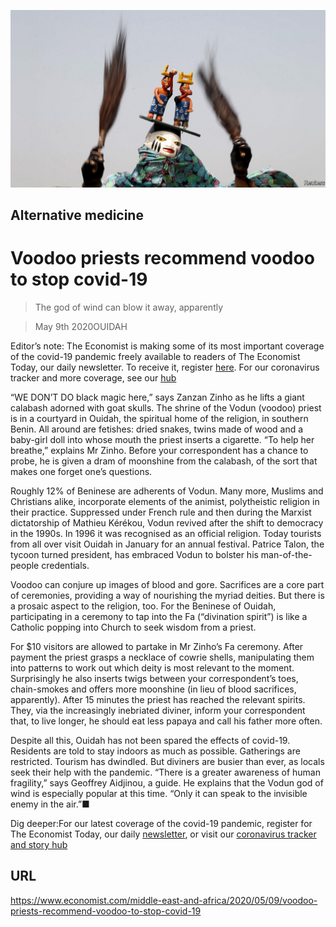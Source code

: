 ![](./images/20200509_MAP501.jpg)

## Alternative medicine

# Voodoo priests recommend voodoo to stop covid-19

> The god of wind can blow it away, apparently

> May 9th 2020OUIDAH

Editor’s note: The Economist is making some of its most important coverage of the covid-19 pandemic freely available to readers of The Economist Today, our daily newsletter. To receive it, register [here](https://www.economist.com//newslettersignup). For our coronavirus tracker and more coverage, see our [hub](https://www.economist.com//coronavirus)

“WE DON’T DO black magic here,” says Zanzan Zinho as he lifts a giant calabash adorned with goat skulls. The shrine of the Vodun (voodoo) priest is in a courtyard in Ouidah, the spiritual home of the religion, in southern Benin. All around are fetishes: dried snakes, twins made of wood and a baby-girl doll into whose mouth the priest inserts a cigarette. “To help her breathe,” explains Mr Zinho. Before your correspondent has a chance to probe, he is given a dram of moonshine from the calabash, of the sort that makes one forget one’s questions.

Roughly 12% of Beninese are adherents of Vodun. Many more, Muslims and Christians alike, incorporate elements of the animist, polytheistic religion in their practice. Suppressed under French rule and then during the Marxist dictatorship of Mathieu Kérékou, Vodun revived after the shift to democracy in the 1990s. In 1996 it was recognised as an official religion. Today tourists from all over visit Ouidah in January for an annual festival. Patrice Talon, the tycoon turned president, has embraced Vodun to bolster his man-of-the-people credentials.

Voodoo can conjure up images of blood and gore. Sacrifices are a core part of ceremonies, providing a way of nourishing the myriad deities. But there is a prosaic aspect to the religion, too. For the Beninese of Ouidah, participating in a ceremony to tap into the Fa (“divination spirit”) is like a Catholic popping into Church to seek wisdom from a priest.

For $10 visitors are allowed to partake in Mr Zinho’s Fa ceremony. After payment the priest grasps a necklace of cowrie shells, manipulating them into patterns to work out which deity is most relevant to the moment. Surprisingly he also inserts twigs between your correspondent’s toes, chain-smokes and offers more moonshine (in lieu of blood sacrifices, apparently). After 15 minutes the priest has reached the relevant spirits. They, via the increasingly inebriated diviner, inform your correspondent that, to live longer, he should eat less papaya and call his father more often.

Despite all this, Ouidah has not been spared the effects of covid-19. Residents are told to stay indoors as much as possible. Gatherings are restricted. Tourism has dwindled. But diviners are busier than ever, as locals seek their help with the pandemic. “There is a greater awareness of human fragility,” says Geoffrey Aidjinou, a guide. He explains that the Vodun god of wind is especially popular at this time. “Only it can speak to the invisible enemy in the air.”■

Dig deeper:For our latest coverage of the covid-19 pandemic, register for The Economist Today, our daily [newsletter](https://www.economist.com//newslettersignup), or visit our [coronavirus tracker and story hub](https://www.economist.com//coronavirus)

## URL

https://www.economist.com/middle-east-and-africa/2020/05/09/voodoo-priests-recommend-voodoo-to-stop-covid-19
